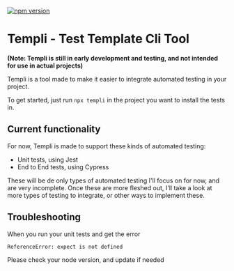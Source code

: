 [![npm version](https://badge.fury.io/js/templi.svg)](https://badge.fury.io/js/templi)

# Templi - Test Template Cli Tool

**(Note: Templi is still in early development and testing, and not intended for use in actual projects)**

Templi is a tool made to make it easier to integrate automated testing in your project.

To get started, just run `npx templi` in the project you want to install the tests in.

## Current functionality

For now, Templi is made to support these kinds of automated testing:
* Unit tests, using Jest
* End to End tests, using Cypress

These will be de only types of automated testing I'll focus on for now, and are very incomplete.
Once these are more fleshed out, I'll take a look at more types of testing to integrate, or other ways to implement these.

## Troubleshooting

When you run your unit tests and get the error

`ReferenceError: expect is not defined`

Please check your node version, and update if needed